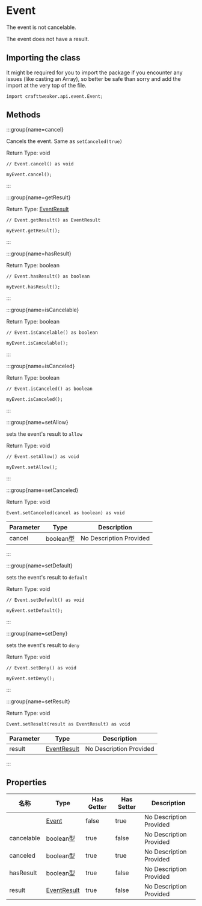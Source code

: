 # Event

The event is not cancelable.

The event does not have a result.

## Importing the class

It might be required for you to import the package if you encounter any issues (like casting an Array), so better be safe than sorry and add the import at the very top of the file.
```zenscript
import crafttweaker.api.event.Event;
```


## Methods

:::group{name=cancel}

Cancels the event. Same as `setCanceled(true)`

Return Type: void

```zenscript
// Event.cancel() as void

myEvent.cancel();
```

:::

:::group{name=getResult}

Return Type: [EventResult](/forge/api/event/EventResult)

```zenscript
// Event.getResult() as EventResult

myEvent.getResult();
```

:::

:::group{name=hasResult}

Return Type: boolean

```zenscript
// Event.hasResult() as boolean

myEvent.hasResult();
```

:::

:::group{name=isCancelable}

Return Type: boolean

```zenscript
// Event.isCancelable() as boolean

myEvent.isCancelable();
```

:::

:::group{name=isCanceled}

Return Type: boolean

```zenscript
// Event.isCanceled() as boolean

myEvent.isCanceled();
```

:::

:::group{name=setAllow}

sets the event's result to `allow`

Return Type: void

```zenscript
// Event.setAllow() as void

myEvent.setAllow();
```

:::

:::group{name=setCanceled}

Return Type: void

```zenscript
Event.setCanceled(cancel as boolean) as void
```

| Parameter | Type     | Description             |
| --------- | -------- | ----------------------- |
| cancel    | boolean型 | No Description Provided |


:::

:::group{name=setDefault}

sets the event's result to `default`

Return Type: void

```zenscript
// Event.setDefault() as void

myEvent.setDefault();
```

:::

:::group{name=setDeny}

sets the event's result to `deny`

Return Type: void

```zenscript
// Event.setDeny() as void

myEvent.setDeny();
```

:::

:::group{name=setResult}

Return Type: void

```zenscript
Event.setResult(result as EventResult) as void
```

| Parameter | Type                                        | Description             |
| --------- | ------------------------------------------- | ----------------------- |
| result    | [EventResult](/forge/api/event/EventResult) | No Description Provided |


:::


## Properties

| 名称         | Type                                        | Has Getter | Has Setter | Description             |
| ---------- | ------------------------------------------- | ---------- | ---------- | ----------------------- |
|            | [Event](/forge/api/event/Event)             | false      | true       | No Description Provided |
| cancelable | boolean型                                    | true       | false      | No Description Provided |
| canceled   | boolean型                                    | true       | true       | No Description Provided |
| hasResult  | boolean型                                    | true       | false      | No Description Provided |
| result     | [EventResult](/forge/api/event/EventResult) | true       | false      | No Description Provided |

